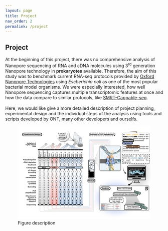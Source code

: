 ```yaml
---
layout: page
title: Project
nav_order: 2
permalink: /project
---
```


## Project 
At the beginning of this project, there was no comprehensive analysis of Nanopore sequencing of RNA and cDNA molecules using 3<sup>rd</sup> generation Nanopore technology in **prokaryotes** available.
Therefore, the aim of this study was to benchmark current RNA-seq protocols provided by [Oxford Nanopore Technologies](http://nanoporetech.com) using *Escherichia coli* as one of the most popular bacterial model organisms. We were especially interested, how well Nanopore sequencing captures multiple transcriptomic features at once and how the data compare to similar protocols, like [SMRT-Cappable-seq](https://www.nature.com/articles/s41467-018-05997-6).  
<br> 
Here, we would like give a more detailed description of project planning, experimental design and the individual steps of the analysis using tools and scripts developed by ONT, many other developers and ourselfs.  

<figure>
   
   <img src="project_description.png" />
   
   <figcaption>Figure description</figcaption>
</figure>


  